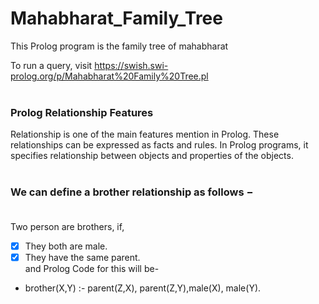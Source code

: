 # Mahabharat_Family_Tree
This Prolog program is the family tree of mahabharat

To run a query, visit https://swish.swi-prolog.org/p/Mahabharat%20Family%20Tree.pl <br><br>


### Prolog Relationship Features<br>
Relationship is one of the main features mention in Prolog. These relationships can be expressed as facts and rules. In Prolog programs, it specifies relationship between objects and properties of the objects.<br><br>

### We can define a brother relationship as follows −<br><br>

Two person are brothers, if,<br>
- [x] They both are male.<br>
- [x] They have the same parent.<br>
    and Prolog Code for this will be-<br>
* brother(X,Y) :- parent(Z,X), parent(Z,Y),male(X), male(Y).
